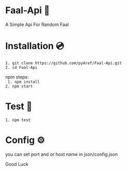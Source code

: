 # Faal-Api 📜 
 A Simple Api For Random Faal

# Installation 💿 
  ```1. git clone https://github.com/pyAref/Faal-Api.git```
  <br/>
  ```2. cd Faal-Api```
  
  npm steps: 
  <br/>
  ``` 1. npm install```
  <br />
  ``` 2. npm start ```
  
# Test 📝  
  ``` 1. npm test ```
 
# Config ⚙️
  you can set port and or host name in json/config.json

Good Luck 
